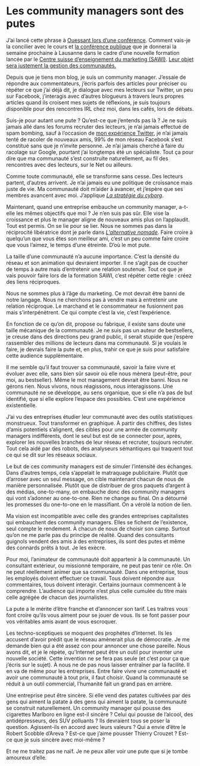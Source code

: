 # Les community managers sont des putes

J’ai lancé cette phrase à [Ouessant lors d’une conférence](http://www.dailymotion.com/video/xeirwg_conference-le-flux-au-service-d-une_tech). Comment vais-je la concilier avec le cours et [la conférence publique](http://www.rezonance.ch/rezo/classes/ft-first-tuesday/lausanne/20100923/one-community?page_num=0) que je donnerai la semaine prochaine à Lausanne dans le cadre d’une nouvelle formation lancée par le [Centre suisse d’enseignement du marketing (SAWI)](http://www.sawi.com/fr). [Leur objet sera justement la gestion des communautés.](http://www.sawi.com/fr/Nos_formations/SMCM)<span id="more-19251"></span>

Depuis que je tiens mon blog, je suis un community manager. J’essaie de répondre aux commentateurs, j’écris parfois des articles pour préciser ou répéter ce que j’ai déjà dit, je dialogue avec mes lecteurs sur Twitter, un peu sur Facebook, j’interagis avec d’autres blogueurs à travers leurs propres articles quand ils croisent mes sujets de réflexions, je suis toujours disponible pour des rencontres IRL chez moi, dans les cafés, lors de débats.

Suis-je pour autant une pute ? Qu’est-ce que j’entends pas là ? Je ne suis jamais allé dans les forums recruter des lecteurs, je n’ai jamais effectué de spam bombing, sauf à l’occasion de [mon expérience Twitter](https://tcrouzet.com/2009/09/24/qui-a-la-plus-grosse-quequette-sur-twitter/), je n’ai jamais tenté de racoler de nouveaux amis, 99% de mon réseau Facebook s’est constitué sans que je n’invite personne. Je n’ai jamais cherché à faire du racolage sur Google, pourtant j’ai longtemps été un spécialiste. Tout ça pour dire que ma communauté s’est construite naturellement, au fil des rencontres avec des lecteurs, sur le Net ou ailleurs.

Comme toute communauté, elle se transforme sans cesse. Des lecteurs partent, d’autres arrivent. Je n’ai jamais eu une politique de croissance mais juste de vie. Ma communauté doit m’aider à avancer, et j’espère que ses membres avancent avec moi. J’applique [*La stratégie du cyborg*](https://tcrouzet.com/la-strategie-du-cyborg/).

Maintenant, quand une entreprise embauche un community manager, a-t-elle les mêmes objectifs que moi ? Je n’en suis pas sûr. Elle vise la croissance et plus le manager aligne de nouveaux amis plus on l’applaudit. Tout est permis. On se lie pour se lier. Nous ne sommes pas dans la réciprocité libératrice dont je parle dans [*L’alternative nomade*](https://tcrouzet.com/alternative-nomade/). Faire croire à quelqu’un que vous êtes son meilleur ami, c’est un peu comme faire croire que vous l’aimez, le temps d’une étreinte. D’où le mot pute.

La taille d’une communauté n’a aucune importance. C’est la densité du réseau et son animation qui devraient importer. Il ne s’agit pas de coucher de temps à autre mais d’entretenir une relation soutenue. Tout ce que je vais pouvoir faire lors de la formation SAWI, c’est répéter cette règle : créez des liens réciproques.

Nous ne sommes plus à l’âge du marketing. Ce mot devrait être banni de notre langage. Nous ne cherchons pas à vendre mais à entretenir une relation réciproque. Le marchand et le consommateur ne fusionnent pas mais s’interpénètrent. Ce qui compte c’est la vie, c’est l’expérience.

En fonction de ce qu’on dit, propose ou fabrique, il existe sans doute une taille mécanique de la communauté. Je ne suis pas un auteur de bestsellers, je creuse dans des directions peu grand public, il serait stupide que j’espère rassembler des millions de lecteurs dans ma communauté. Si je voulais le faire, je devrais faire la pute et, en plus, trahir ce que je suis pour satisfaire cette audience supplémentaire.

Il me semble qu’il faut trouver sa communauté, savoir la faire vivre et évoluer avec elle, sans bien sûr savoir où elle nous mènera (peut-être, pour moi, au bestseller). Même le mot management devrait être banni. Nous ne gérons rien. Nous vivons, nous réagissons, nous interagissons. Une communauté ne se développe, au sens organique, que si elle n’a pas de but identifié, que si elle explore l’espace des possibles. C’est une expérience existentielle.

J’ai vu des entreprises étudier leur communauté avec des outils statistiques monstrueux. Tout transformer en graphique. À partir des chiffres, des listes d’amis potentiels s’alignent, des cibles pour une armée de community managers indifférents, dont le seul but est de se connecter pour, après, explorer les nouvelles branches de leur réseau et recruter, toujours recruter. Tout cela aidé par des robots, des analyseurs sémantiques qui traquent tout ce qui se dit sur les réseaux sociaux.

Le but de ces community managers est de simuler l’intensité des échanges. Dans d’autres temps, cela s’appelait le matraquage publicitaire. Plutôt que d’arroser avec un seul message, on cible maintenant chacun de nous de manière personnalisée. Plutôt que de distribuer de gros paquets d’argent à des médias, one-to-many, on embauche donc des community managers qui vont s’adonner au one-to-one. Rien ne change au final. On a détourné les promesses du one-to-one en le massifiant. On a vérolé la notion de lien.

Ma vision est incompatible avec celle des grandes entreprises capitalistes qui embauchent des community managers. Elles se fichent de l’existence, seul compte le rendement. À chacun de nous de choisir son camp. Surtout qu’on ne me parle pas du principe de réalité. Quand des consultants guignols vendent des amis à des entreprises, ils sont des putes et même des connards prêts à tout. Je les exècre.

Pour moi, l’animateur de communauté doit appartenir à la communauté. Un consultant extérieur, ou missionné temporaire, ne peut pas tenir ce rôle. On ne peut réellement animer que sa communauté. Dans une entreprise, tous les employés doivent effectuer ce travail. Tous doivent répondre aux commentaires, tous doivent interagir. Certains journaux commencent à le comprendre. L’audience qui importe n’est plus celle cumulée du titre mais celle agrégée de chacun des journalistes.

La pute a le mérite d’être franche et d’annoncer son tarif. Les traitres vous font croire qu’ils vous aiment pour se jouer de vous. Ils se font passer pour vos véritables amis avant de vous escroquer.

Les techno-sceptiques se moquent des prophètes d’Internet. Ils les accusent d’avoir prédit que le réseau amènerait plus de démocratie. Je me demande bien qui a été assez con pour annoncer une chose pareille. Nous avons dit, et je le répète, qu’Internet peut être un outil pour inventer une nouvelle société. Cette invention ne se fera pas seule (et c’est pour ça que j’écris sur le sujet). À nous ne de pas nous laisser entraîner par la facilité. Il en va de même pour les entreprises. Entre faire vivre une communauté et avoir une communauté à tout prix, il faut choisir. Quand la communauté se réduit à un outil commercial, l’humanité fait un grand pas en arrière.

Une entreprise peut être sincère. Si elle vend des patates cultivées par des gens qui aiment la patate à des gens qui aiment la patate, la communauté se construit naturellement. Un community manager qui pousse des cigarettes Marlboro en ligne est-il sincère ? Celui qui pousse de l’alcool, des antidépresseurs, des SUV polluants ? Ils devraient tous se poser la question. Agissent-ils en accord avec leurs valeurs ? Qui a envie d’être le Robert Scobble d’Areva ? Est-ce que j’aime pousser Thierry Crouzet ? Est-ce que je suis sincère avec moi-même ?

Et ne me traitez pas ne naïf. Je ne peux aller voir une pute que si je tombe amoureux d’elle.